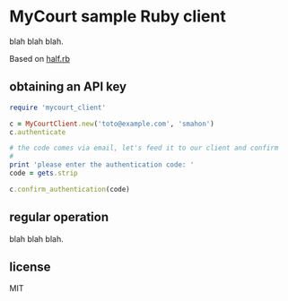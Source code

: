 
# MyCourt sample Ruby client

blah blah blah.

Based on [half.rb](https://github.com/jmettraux/half.rb)


## obtaining an API key

```ruby
require 'mycourt_client'

c = MyCourtClient.new('toto@example.com', 'smahon')
c.authenticate

# the code comes via email, let's feed it to our client and confirm
#
print 'please enter the authentication code: '
code = gets.strip

c.confirm_authentication(code)
```

## regular operation

blah blah blah.


## license

MIT

